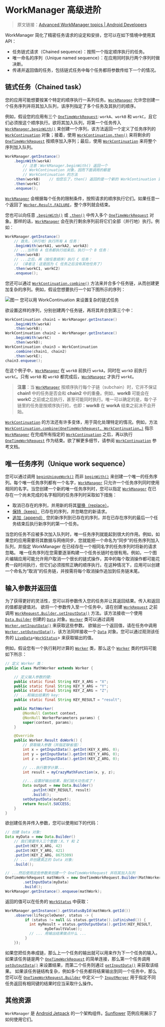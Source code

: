 # WorkManager 高级进阶
> 原文链接：[Advanced WorkManager topics  |  Android Developers](https://developer.android.google.cn/topic/libraries/architecture/workmanager/advanced)

WorkManager 简化了精密任务请求的设定和安排，您可以在如下情境中使用其 API：

* 任务链式请求（Chained sequence）：按照一个指定顺序执行的任务。
* 唯一命名的序列（Unique named sequence）：在应用同时执行两个序列时做决断。
* 传递并返回值的任务，包括链式任务中每个任务都将参数传给下一个的情况。

## 链式任务（Chained task）

您的应用可能想要按某个特定的顺序执行一系列任务。[`WorkManager`](https://developer.android.google.cn/reference/androidx/work/WorkManager.html) 允许您创建一个任务序列并将其加入队列，该序列指定了多个任务及其执行的顺序。

例如，假设您的应用有三个 [`OneTimeWorkRequest`](https://developer.android.google.cn/reference/androidx/work/OneTimeWorkRequest.html): `workA`、`workB` 和 `workC`，且它们必须按这个顺序执行。欲将其加入队列，将第一个任务传入 [`WorkManager.beginWith()`](https://developer.android.google.cn/reference/androidx/work/WorkManager#beginWith(androidx.work.OneTimeWorkRequest...)) 来创建一个序列，该方法返回一个定义了任务序列的 [`WorkContinuation`](https://developer.android.google.cn/reference/androidx/work/WorkContinuation.html) 对象；接着，使用 [`WorkContinuation.then()`](https://developer.android.google.cn/reference/androidx/work/WorkContinuation#then) 来将剩余的 [`OneTimeWorkRequest`](https://developer.android.google.cn/reference/androidx/work/OneTimeWorkRequest.html) 按顺序加入序列；最后，使用 [`WorkContinuation`](https://developer.android.google.cn/reference/androidx/work/WorkContinuation#enqueue) 来将整个序列加入队列。

```java
WorkManager.getInstance()
    .beginWith(workA)
        // 注意：WorkManager.beginWith() 返回一个
        // WorkContinuation 对象，因而下面调用的都是
        // WorkContinuation 的方法
    .then(workB)    // 怕您忘了，then() 返回的是一个新的 WorkContinuation 实例
    .then(workC)
    .enqueue();
```

[`WorkManager`](https://developer.android.google.cn/reference/androidx/work/WorkManager.html) 会根据每个任务的限制条件，按照请求的顺序执行它们。如果任意一个返回了 [`Worker.Result.FAILURE`](https://developer.android.google.cn/reference/androidx/work/Worker.Result#FAILURE)，整个序列就会结束。

您也可以向任意 [`.beginWith()`](https://developer.android.google.cn/reference/androidx/work/WorkManager#beginWith(androidx.work.OneTimeWorkRequest...)) 或 [`.then()`](https://developer.android.google.cn/reference/androidx/work/WorkContinuation#then) 中传入多个 [`OneTimeWorkRequest`](https://developer.android.google.cn/reference/androidx/work/OneTimeWorkRequest.html) 对象。那样的话，[`WorkManager`](https://developer.android.google.cn/reference/androidx/work/WorkManager.html) 会在执行剩余序列前将它们全部（并行地）执行。例如：

```java
WorkManager.getInstance()
    // 首先，（并行地）执行所有 A 任务：
    .beginWith(workA1, workA2, workA3)
    // ...当所有 A 任务都执行结束后，执行一个 B 任务：
    .then(workB)
    // ...之后，再（按任意顺序）执行 C 任务：
    // （译者注：这是因为 C 任务之后没有其他任务了）
    .then(workC1, workC2)
    .enqueue();
```

您还可以通过 [`WorkContinuation.combine()`](https://developer.android.google.cn/reference/androidx/work/WorkContinuation#combine) 方法来并合多个任务链，从而创建更加复杂的序列。例如，假设您想要执行一个如下图所示的序列：

![**图一** 您可以用 WorkContinuation 来设置复杂的链式任务](https://developer.android.google.cn/images/topic/libraries/architecture/workmanager-chain.svg)

欲设置这样的序列，分别创建两个任务链，再将其并合到第三个中：

```java
WorkContinuation chain1 = WorkManager.getInstance()
    .beginWith(workA)
    .then(workB);
WorkContinuation chain2 = WorkManager.getInstance()
    .beginWith(workC)
    .then(workD);
WorkContinuation chain3 = WorkContinuation
    .combine(chain1, chain2)
    .then(workE);
chain3.enqueue();
```

在这个例子中，[`WorkManager`](https://developer.android.google.cn/reference/androidx/work/WorkManager.html) 在 `workB` 前执行 `workA`，同时在 `workD` 前执行 `workC`。只有 `workB` 和 `workD` 都完成后，[`WorkManager`](https://developer.android.google.cn/reference/androidx/work/WorkManager.html) 才执行 `workE`。

> **注意**：当 [`WorkManager`](https://developer.android.google.cn/reference/androidx/work/WorkManager.html) 按顺序执行每个子链（subchain）时，它并不保证 **chain1** 中的任务是否会和 **chain2** 中的重叠。例如，**workB** 可能会在 **workC** 之前或之后执行，甚至可能同时执行。唯一可以确定的是，每个子链里的任务是按顺序执行的，也即：**workB** 在 **workA** 结束之前决不会开始。

[`WorkContinuation`](https://developer.android.google.cn/reference/androidx/work/WorkContinuation#enqueue) 的方法还有许多变体，用于简化处理特定的情况。例如，方法 [`WorkContinuation.combine(OneTimeWorkRequest, WorkContinuation…)`](https://developer.android.google.cn/reference/androidx/work/WorkContinuation#combine(androidx.work.OneTimeWorkRequest,%20androidx.work.WorkContinuation...)) 指示 [`WorkManager`](https://developer.android.google.cn/reference/androidx/work/WorkManager.html) 在完成所有指定的 [`WorkContinuation`](https://developer.android.google.cn/reference/androidx/work/WorkContinuation#enqueue) 之后，再以执行 [`OneTimeWorkRequest`](https://developer.android.google.cn/reference/androidx/work/OneTimeWorkRequest.html) 作为结束。欲了解更多细节，请参阅 [`WorkContinuation`](https://developer.android.google.cn/reference/androidx/work/WorkContinuation.html) 参考文档。

## 唯一任务序列（Unique work sequence）

您可以通过调用 [`beginUniqueWork()`](https://developer.android.google.cn/reference/androidx/work/WorkManager#beginUniqueWork(java.lang.String,%20androidx.work.ExistingWorkPolicy,%20androidx.work.OneTimeWorkRequest...)) 而非 [`beginWith()`](https://developer.android.google.cn/reference/androidx/work/WorkManager#beginWith(androidx.work.OneTimeWorkRequest...)) 来创建一个唯一的任务序列。每个唯一任务序列都有一个名字，[`WorkManager`](https://developer.android.google.cn/reference/androidx/work/WorkManager.html) 只允许一个任务序列同时使用相同的名字。当您创建一个新的唯一任务序列时，您可以指定 [`WorkManager`](https://developer.android.google.cn/reference/androidx/work/WorkManager.html) 在已存在一个尚未完成的名字相同的任务序列时采取如下措施：
* 取消已存在的序列，并用新的将其[替换（replace）](https://developer.android.google.cn/reference/androidx/work/ExistingWorkPolicy#replace)。
* [保持（keep）](https://developer.android.google.cn/reference/androidx/work/ExistingWorkPolicy#keep) 已存在的序列，并忽略您的新请求。
* [追加（append）](https://developer.android.google.cn/reference/androidx/work/ExistingWorkPolicy#append) 您的新序列到已存在的序列，并在已存在序列的最后一个任务结束后执行新序列的第一个任务。

当您的任务不应被多次加入队列时，唯一任务序列就能起到很大的作用。例如，如果您的应用需要将其数据与网络同步，您就能把一个命名为“同步”的任务序列加入队列，并指定 WorkManager 在已经存在一个相同名字的任务序列时将新的请求忽略。
唯一任务序列在您需要逐渐构建一个任务长链时也很有用。例如，一个图片编辑应用可能允许用户取消一个很长的链式操作，其中的每个取消操作都可能花费一段时间执行，但它们必须按照正确的顺序执行。在这种情况下，应用可以创建一个命名为“取消”的任务链，并按需将每个取消操作追加到任务链末尾。

## 输入参数并返回值

为了获得更好的灵活性，您可以将参数传入您的任务并让其返回结果。传入和返回的值都是键值对。
欲将一个参数传入至一个任务中，请在创建 [`WorkRequest`](https://developer.android.google.cn/reference/androidx/work/WorkRequest.html) 之前调用 [`WorkRequest.Builder.setInputData()`](https://developer.android.google.cn/reference/androidx/work/WorkRequest.Builder#setinputdata) 方法。该方法接收一个使用 [`Data.Builder`](https://developer.android.google.cn/reference/androidx/work/Data.Builder.html) 创建的 [`Data`](https://developer.android.google.cn/reference/androidx/work/Data.html) 对象。[`Worker`](https://developer.android.google.cn/reference/androidx/work/Worker.html) 类可以通过调用 [`Worker.getInputData()`](https://developer.android.google.cn/reference/androidx/work/Worker#getinputdata) 来获取这些参数。
欲输出一个返回值，请在任务中调用 [`Worker.setOutputData()`](https://developer.android.google.cn/reference/androidx/work/Worker#setoutputdata)，该方法同样接收一个 [`Data`](https://developer.android.google.cn/reference/androidx/work/Data.html) 对象。您可以通过观测该任务的 [`LiveData`](https://developer.android.google.cn/reference/android/arch/lifecycle/LiveData.html)<[`WorkStatus`](https://developer.android.google.cn/reference/androidx/work/WorkStatus.html)> 来获取输出的值。

例如，假设您有一个执行耗时计算的 [`Worker`](https://developer.android.google.cn/reference/androidx/work/Worker.html) 类，那么这个 [`Worker`](https://developer.android.google.cn/reference/androidx/work/Worker.html) 类的代码可能如下所示：

```java
// 定义 Worker 类：
public class MathWorker extends Worker {

    // 定义输入参数的键:
    public static final String KEY_X_ARG = "X";
    public static final String KEY_Y_ARG = "Y";
    public static final String KEY_Z_ARG = "Z";
    // ...和输出结果的 key:
    public static final String KEY_RESULT = "result";

    public MathWorker(
        @NonNull Context context,
        @NonNull WorkerParameters params) {
        super(context, params);
    }

    @Override
    public Worker.Result doWork() {
        // 获取输入参数（并指定缺省值）：
        int x = getInputData().getInt(KEY_X_ARG, 0);
        int y = getInputData().getInt(KEY_Y_ARG, 0);
        int z = getInputData().getInt(KEY_Z_ARG, 0);

        // ...执行数学计算...
        int result = myCrazyMathFunction(x, y, z);

        //...设置好输出结果，我们就大功告成了！
        Data output = new Data.Builder()
            .putInt(KEY_RESULT, result)
            .build();
        setOutputData(output);
        return Result.SUCCESS;
    }
}
```

欲创建任务并传入参数，您可以使用如下的代码：

```java
// 创建 Data 对象:
Data myData = new Data.Builder()
    // 我们需要传入三个整数：X、Y 和 Z
    .putInt(KEY_X_ARG, 42)
    .putInt(KEY_Y_ARG, 421)
    .putInt(KEY_Z_ARG, 8675309)
    // ... 并创建真正的 Data 对象:
    .build();

// ...然后使用这些参数来创建一个 OneTimeWorkRequest 并将其加入队列
OneTimeWorkRequest mathWork = new OneTimeWorkRequest.Builder(MathWorker.class)
        .setInputData(myData)
        .build();
WorkManager.getInstance().enqueue(mathWork);
```

返回的值可以在任务的 [`WorkStatus`](https://developer.android.google.cn/reference/androidx/work/WorkStatus.html) 中获取：

```java
WorkManager.getInstance().getStatusById(mathWork.getId())
    .observe(lifecycleOwner, status -> {
         if (status != null && status.getState().isFinished()) {
           int myResult = status.getOutputData().getInt(KEY_RESULT,
                  myDefaultValue));
           // ... 用输出结果做点什么 ...
         }
    });
```

如果您把任务串成链，那么上一个任务的输出就可以用来作为下一个任务的输入。
如果该任务链是两个 [`OneTimeWorkRequest`](https://developer.android.google.cn/reference/androidx/work/OneTimeWorkRequest.html) 的简单连接，那么第一个任务调用 [`setOutputData()`](https://developer.android.google.cn/reference/androidx/work/Worker.html#setOutputData(androidx.work.Data)) 来设置结果，而第二个任务则通过 [`getInputData()`](https://developer.android.google.cn/reference/androidx/work/Worker.html#getinputdata) 来获取该结果。
如果该任务链结构复杂，例如多个任务都将结果输出到同一个任务中，那么您可以在 [`OneTimeWorkRequest.Builder`](https://developer.android.google.cn/reference/androidx/work/OneTimeWorkRequest.Builder.html) 中定义一个 [`InputMerger`](https://developer.android.google.cn/reference/androidx/work/InputMerger.html) 用于指定不同任务返回有相同键的结果时应当采取什么操作。

## 其他资源

`WorkManager` 是 [Android Jetpack](https://github.com/Android-Jetpack-Chinese-Translation/android-jetpack-chinese-translation/blob/master/ANDROID_JETPACK/A_Overview.md) 的一个架构组件。[Sunflower](https://github.com/googlesamples/android-sunflower) 范例应用展示了如何使用它们。


